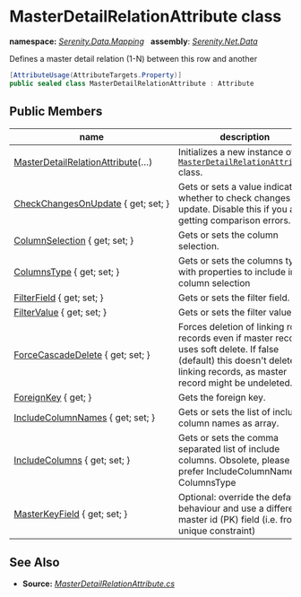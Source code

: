 # MasterDetailRelationAttribute class
**namespace:** *[Serenity.Data.Mapping](../README.md#serenity.data.mapping-namespace)*   **assembly**: *[Serenity.Net.Data](../README.md)*

Defines a master detail relation (1-N) between this row and another

```csharp
[AttributeUsage(AttributeTargets.Property)]
public sealed class MasterDetailRelationAttribute : Attribute
```

## Public Members

| name | description |
| --- | --- |
| [MasterDetailRelationAttribute](MasterDetailRelationAttribute/MasterDetailRelationAttribute.md)(…) | Initializes a new instance of the [`MasterDetailRelationAttribute`](MasterDetailRelationAttribute.md) class. |
| [CheckChangesOnUpdate](MasterDetailRelationAttribute/CheckChangesOnUpdate.md) { get; set; } | Gets or sets a value indicating whether to check changes on update. Disable this if you are getting comparison errors. |
| [ColumnSelection](MasterDetailRelationAttribute/ColumnSelection.md) { get; set; } | Gets or sets the column selection. |
| [ColumnsType](MasterDetailRelationAttribute/ColumnsType.md) { get; set; } | Gets or sets the columns type with properties to include in column selection |
| [FilterField](MasterDetailRelationAttribute/FilterField.md) { get; set; } | Gets or sets the filter field. |
| [FilterValue](MasterDetailRelationAttribute/FilterValue.md) { get; set; } | Gets or sets the filter value. |
| [ForceCascadeDelete](MasterDetailRelationAttribute/ForceCascadeDelete.md) { get; set; } | Forces deletion of linking row records even if master record uses soft delete. If false (default) this doesn't delete linking records, as master record might be undeleted. |
| [ForeignKey](MasterDetailRelationAttribute/ForeignKey.md) { get; } | Gets the foreign key. |
| [IncludeColumnNames](MasterDetailRelationAttribute/IncludeColumnNames.md) { get; set; } | Gets or sets the list of include column names as array. |
| [IncludeColumns](MasterDetailRelationAttribute/IncludeColumns.md) { get; set; } | Gets or sets the comma separated list of include columns. Obsolete, please prefer IncludeColumnNames or ColumnsType |
| [MasterKeyField](MasterDetailRelationAttribute/MasterKeyField.md) { get; set; } | Optional: override the default behaviour and use a different master id (PK) field (i.e. from a unique constraint) |

## See Also

* **Source:** *[MasterDetailRelationAttribute.cs](https://github.com/serenity-is/Serenity/blob/master/src/Serenity.Net.Data/Mapping/MasterDetailRelationAttribute.cs)*